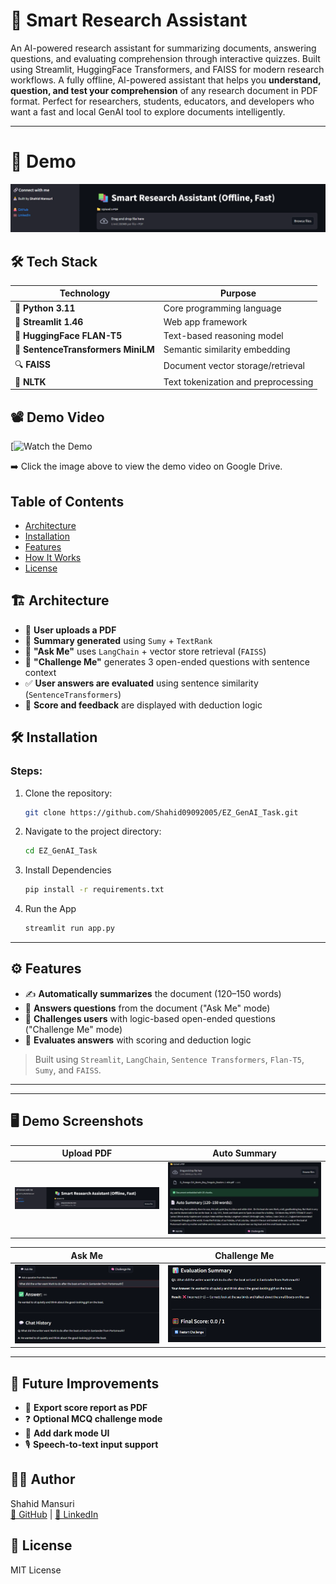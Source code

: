 # 📄 Smart Research Assistant

An AI-powered research assistant for summarizing documents, answering questions, and evaluating comprehension through interactive quizzes.
Built using Streamlit, HuggingFace Transformers, and FAISS for modern research workflows.
A fully offline, AI-powered assistant that helps you **understand, question, and test your comprehension** of any research document in PDF format.
Perfect for researchers, students, educators, and developers who want a fast and local GenAI tool to explore documents intelligently.

---

# 📸 Demo
![App Demo](https://github.com/Shahid09092005/EZ_GenAI_Task/blob/main/assets/image.png)

## 🛠️ Tech Stack

| Technology                       | Purpose                             |
|----------------------------------|-------------------------------------|
| 🐍 **Python 3.11**               | Core programming language           |
| 🚀 **Streamlit 1.46**            | Web app framework                   |
| 🤗 **HuggingFace FLAN-T5**       | Text-based reasoning model          |
| 🧠 **SentenceTransformers MiniLM** | Semantic similarity embedding      |
| 🔍 **FAISS**                     | Document vector storage/retrieval   |
| 📄 **NLTK**                      | Text tokenization and preprocessing |

## 📽️ Demo Video

[![Watch the Demo](https://drive.google.com/file/d/1z8mcVBipUww47lbwyNNtLyoJqrw6adgi/view?usp=sharing )

➡️ Click the image above to view the demo video on Google Drive.


## Table of Contents

* [Architecture](#Architecture)
* [Installation](#Installation)
* [Features](#Features)
* [How It Works](#how-it-works)
* [License](#license)

## 🏗️ Architecture

- 🧾 **User uploads a PDF**
- 📄 **Summary generated** using `Sumy` + `TextRank`
- 💬 **"Ask Me"** uses `LangChain` + vector store retrieval (`FAISS`)
- 🧠 **"Challenge Me"** generates 3 open-ended questions with sentence context
- ✅ **User answers are evaluated** using sentence similarity (`SentenceTransformers`)
- 🧮 **Score and feedback** are displayed with deduction logic


## 🛠 Installation
### Steps:

1. Clone the repository:

   ```bash
   git clone https://github.com/Shahid09092005/EZ_GenAI_Task.git
   ```

2. Navigate to the project directory:

   ```bash
   cd EZ_GenAI_Task
   ```

3. Install Dependencies

   ```bash
   pip install -r requirements.txt
   ```
   
4. Run the App

   ```bash
   streamlit run app.py
   ```

---
## ⚙️ Features
- ✍️ **Automatically summarizes** the document (120–150 words)
- 💬 **Answers questions** from the document ("Ask Me" mode)
- 🧠 **Challenges users** with logic-based open-ended questions ("Challenge Me" mode)
- 🧮 **Evaluates answers** with scoring and deduction logic
> Built using `Streamlit`, `LangChain`, `Sentence Transformers`, `Flan-T5`, `Sumy`, and `FAISS`.

---


---

## 🖥️ Demo Screenshots

| Upload PDF | Auto Summary |
|------------|---------------|
| ![Upload](https://github.com/Shahid09092005/EZ_GenAI_Task/blob/main/assets/image.png) | ![Summary](https://github.com/Shahid09092005/EZ_GenAI_Task/blob/main/assets/summary.png) |

| Ask Me | Challenge Me |
|--------|---------------|
| ![Ask Me](https://github.com/Shahid09092005/EZ_GenAI_Task/blob/main/assets/askMe.png) | ![Challenge](https://github.com/Shahid09092005/EZ_GenAI_Task/blob/main/assets/challangeMe.png) |

---


## 🚧 Future Improvements

- 🧾 **Export score report as PDF**  
- ❓ **Optional MCQ challenge mode**  
- 🌙 **Add dark mode UI**  
- 🎙️ **Speech-to-text input support**

## 👨‍💻 Author
Shahid Mansuri  
[🐙 GitHub](https://github.com/Shahid09092005) | [💼 LinkedIn](https://www.linkedin.com/in/shahid-mansuri-a3b901285)

## 🪪 License
MIT License

